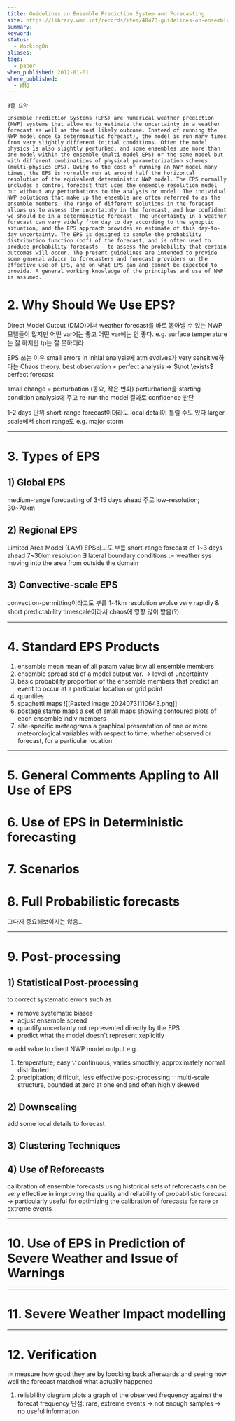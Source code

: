 ```yaml
---
title: Guidelines on Ensemble Prediction System and Forecasting
site: https://library.wmo.int/records/item/48473-guidelines-on-ensemble-prediction-systems-and-forecasting
summary: 
keyword: 
status:
  - WorkingOn
aliases: 
tags:
  - paper
when_published: 2012-01-01
where_published:
  - WMO
---
```

```ad-summary
3줄 요약
```

```ad-abstract
Ensemble Prediction Systems (EPS) are numerical weather prediction (NWP) systems that allow us to estimate the uncertainty in a weather forecast as well as the most likely outcome. Instead of running the NWP model once (a deterministic forecast), the model is run many times from very slightly different initial conditions. Often the model physics is also slightly perturbed, and some ensembles use more than one model within the ensemble (multi-model EPS) or the same model but with different combinations of physical parameterization schemes (multi-physics EPS). Owing to the cost of running an NWP model many times, the EPS is normally run at around half the horizontal resolution of the equivalent deterministic NWP model. The EPS normally includes a control forecast that uses the ensemble resolution model but without any perturbations to the analysis or model. The individual NWP solutions that make up the ensemble are often referred to as the ensemble members. The range of different solutions in the forecast allows us to assess the uncertainty in the forecast, and how confident we should be in a deterministic forecast. The uncertainty in a weather forecast can vary widely from day to day according to the synoptic situation, and the EPS approach provides an estimate of this day-to-day uncertainty. The EPS is designed to sample the probability distribution function (pdf) of the forecast, and is often used to produce probability forecasts – to assess the probability that certain outcomes will occur. The present guidelines are intended to provide some general advice to forecasters and forecast providers on the effective use of EPS, and on what EPS can and cannot be expected to provide. A general working knowledge of the principles and use of NWP is assumed.
```

# 2. Why Should We Use EPS?

Direct Model Output (DMO)에서 weather forecast를 바로 뽑아낼 수 있는 NWP 모델들이 많지만 어떤 var에는 좋고 어떤 var에는 안 좋다. 
e.g. surface temperature는 잘 하지만 tp는 잘 못하더라

EPS 쓰는 이유
small errors in initial analysis에 atm evolves가 very sensitive하다는 Chaos theory.
best observation $\neq$ perfect analysis $\Rightarrow$ $\not \exists$ perfect forecast

small change = perturbation (동요, 작은 변화)
perturbation을 starting condition analysis에 주고 re-run the model
결과로 confidence 판단

1-2 days 단위 short-range forecast이더라도 local detail이 틀릴 수도 있다
larger-scale에서 short range도 e.g. major storm

---
# 3. Types of EPS
## 1) Global EPS
medium-range forecasting of 3-15 days ahead
주로 low-resolution; 30~70km

## 2) Regional EPS
Limited Area Model (LAM) EPS라고도 부름
short-range forecast of 1~3 days ahead
7~30km resolution
$\exists$ lateral boundary conditions $:=$ weather sys moving into the area from outside the domain

## 3) Convective-scale EPS
convection-permitting이라고도 부름
1-4km resolution
evolve very rapidly & short predictability timescale이라서 chaos에 영향 많이 받음(?)


---
# 4. Standard EPS Products

1) ensemble mean
   mean of all param value btw all ensemble members
2) ensemble spread
   std of a model output var. $\rightarrow$ level of uncertainty 
3) basic probability
   proportion of the ensemble members that predict an event to occur at a particular location or grid point
4) quantiles
5) spaghetti maps
   ![[Pasted image 20240731110643.png]]
6) postage stamp maps
   a set of small maps showing contoured plots of each ensemble indiv members
7) site-specific meteograms
   a graphical presentation of one or more meteorological variables with respect to time, whether observed or forecast, for a particular location

---
# 5. General Comments Appling to All Use of EPS
# 6. Use of EPS in Deterministic forecasting
# 7. Scenarios
# 8. Full Probabilistic forecasts

그다지 중요해보이지는 않음..

---
# 9. Post-processing
## 1) Statistical Post-processing
to correct systematic errors such as
- remove systematic biases
- adjust ensemble spread
- quantify uncertainty not represented directly by the EPS
- predict what the model doesn't represent xeplicitly

$\Rightarrow$ add value to direct NWP model output
e.g.
1) temperature; easy
   $\because$ continuous, varies smoothly, approximately normal distributed
2) precipitation; difficult, less effective post-processing
   $\because$ multi-scale structure, bounded at zero at one end and often highly skewed

## 2) Downscaling
add some local details to forecast

## 3) Clustering Techniques

## 4) Use of Reforecasts
calibration of ensemble forecasts using historical sets of reforecasts can be very effective in improving the quality and reliability of probabilistic forecast
$\rightarrow$ particularly useful for optimizing the calibration of forecasts for rare or extreme events

---
# 10. Use of EPS in Prediction of Severe Weather and Issue of Warnings
---
# 11. Severe Weather Impact modelling
---
# 12. Verification
:= measure how good they are by loocking back afterwards and seeing how well the forecast matched what actually happened

1) reliablility diagram
   plots a graph of the observed frequency against the forecat frequency
   단점: rare, extreme events $\rightarrow$ not enough samples $\rightarrow$ no useful information

